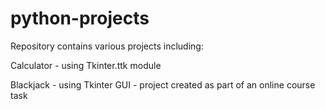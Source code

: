 # python-projects
Repository contains various projects including:

Calculator - using Tkinter.ttk module

Blackjack - using Tkinter GUI - project created as part of an online course task
